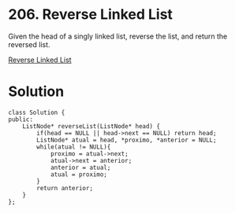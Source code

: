 # 206. Reverse Linked List

Given the head of a singly linked list, reverse the list, and return the reversed list.

[Reverse Linked List](https://leetcode.com/problems/reverse-linked-list/)

# Solution

```
class Solution {
public:
    ListNode* reverseList(ListNode* head) {
        if(head == NULL || head->next == NULL) return head;
        ListNode* atual = head, *proximo, *anterior = NULL;
        while(atual != NULL){
            proximo = atual->next;
            atual->next = anterior; 
            anterior = atual;
            atual = proximo;
        }
        return anterior;
    }
};
```

